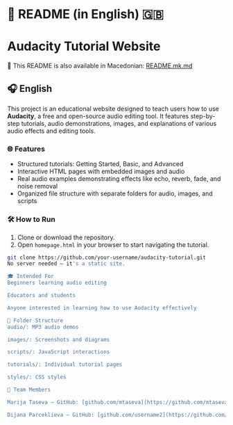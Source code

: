 # 📘 README (in English) 🇬🇧
# Audacity Tutorial Website
📘 This README is also available in Macedonian: [README.mk.md](./README.mk.md)

## 🎧 English

This project is an educational website designed to teach users how to use **Audacity**, a free and open-source audio editing tool. It features step-by-step tutorials, audio demonstrations, images, and explanations of various audio effects and editing tools.

### 🌐 Features
- Structured tutorials: Getting Started, Basic, and Advanced
- Interactive HTML pages with embedded images and audio
- Real audio examples demonstrating effects like echo, reverb, fade, and noise removal
- Organized file structure with separate folders for audio, images, and scripts

### 🛠️ How to Run
1. Clone or download the repository.
2. Open `homepage.html` in your browser to start navigating the tutorial.

```bash
git clone https://github.com/your-username/audacity-tutorial.git
No server needed — it's a static site.

🎓 Intended For
Beginners learning audio editing

Educators and students

Anyone interested in learning how to use Audacity effectively

📂 Folder Structure
audio/: MP3 audio demos

images/: Screenshots and diagrams

scripts/: JavaScript interactions

tutorials/: Individual tutorial pages

styles/: CSS styles

👥 Team Members

Marija Taseva – GitHub: [github.com/mtaseva](https://github.com/mtaseva)

Dijana Parceklieva – GitHub: [github.com/username2](https://github.com/username2)
